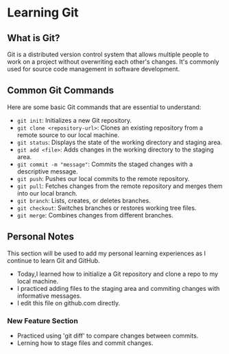 # Learning Git

## What is Git?
Git is a distributed version control system that allows multiple people to work on a project without overwriting each other's changes. It's commonly used for source code management in software development.

## Common Git Commands
Here are some basic Git commands that are essential to understand:

- `git init`: Initializes a new Git repository.
- `git clone <repository-url>`: Clones an existing repository from a remote source to our local machine.
- `git status`: Displays the state of the working directory and staging area.
- `git add <file>`: Adds changes in the working directory to the staging area.
- `git commit -m "message"`: Commits the staged changes with a descriptive message.
- `git push`: Pushes our local commits to the remote repository.
- `git pull`: Fetches changes from the remote repository and merges them into our local branch.
- `git branch`: Lists, creates, or deletes branches.
- `git checkout`: Switches branches or restores working tree files.
- `git merge`: Combines changes from different branches.

## Personal Notes
This section will be used to add my personal learning experiences as I continue to learn Git and GitHub.
- Today,I learned how to initialize a Git repository and clone a repo to my local machine.
- I practiced adding files to the staging area and commiting changes with informative messages.
- I edit this file on github.com directly.
### New Feature Section
- Practiced using 'git diff' to compare changes between commits.
- Lerning how to stage files and commit changes.
